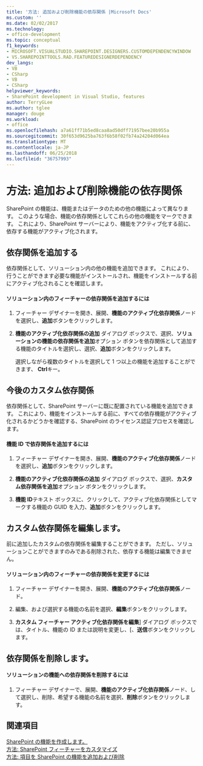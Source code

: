 ```yaml
---
title: '方法: 追加および削除機能の依存関係 |Microsoft Docs'
ms.custom: ''
ms.date: 02/02/2017
ms.technology:
- office-development
ms.topic: conceptual
f1_keywords:
- MICROSOFT.VISUALSTUDIO.SHAREPOINT.DESIGNERS.CUSTOMDEPENDENCYWINDOW
- VS.SHAREPOINTTOOLS.RAD.FEATUREDESIGNERDEPENDENCY
dev_langs:
- VB
- CSharp
- VB
- CSharp
helpviewer_keywords:
- SharePoint development in Visual Studio, features
author: TerryGLee
ms.author: tglee
manager: douge
ms.workload:
- office
ms.openlocfilehash: a7a61ff71b5ed8caa8ad50dff71957bee20b955a
ms.sourcegitcommit: 30f653d9625ba763f6b58f02fb74a24204d064ea
ms.translationtype: MT
ms.contentlocale: ja-JP
ms.lasthandoff: 06/25/2018
ms.locfileid: "36757993"
---
```

# <a name="how-to-add-and-remove-feature-dependencies"></a>方法: 追加および削除機能の依存関係
  SharePoint の機能は、機能またはデータのための他の機能によって異なります。 このような場合、機能の依存関係としてこれらの他の機能をマークできます。 これにより、SharePoint サーバーにより、機能をアクティブ化する前に、依存する機能がアクティブ化されます。  
  
## <a name="add-dependencies"></a>依存関係を追加する  
 依存関係として、ソリューション内の他の機能を追加できます。 これにより、行うことができます必要な機能がインストールされ、機能をインストールする前にアクティブ化されることを確認します。  
  
#### <a name="to-add-a-dependency-on-a-feature-in-the-solution"></a>ソリューション内のフィーチャーの依存関係を追加するには
  
1.  フィーチャー デザイナーを開き、展開、**機能のアクティブ化依存関係**ノードを選択し、**追加**ボタンをクリックします。  
  
2.  **機能のアクティブ化依存関係の追加** ダイアログ ボックスで、選択、**ソリューションの機能の依存関係を追加**オプション ボタンを依存関係として追加する機能のタイトルを選択し、選択、**追加**ボタンをクリックします。  
  
     選択しながら複数のタイトルを選択して 1 つ以上の機能を追加することができます、 **Ctrl**キー。  
  
## <a name="addi-custom-dependencies"></a>今後のカスタム依存関係  
 依存関係として、SharePoint サーバーに既に配置されている機能を追加できます。 これにより、機能をインストールする前に、すべての依存機能がアクティブ化されるかどうかを確認する、SharePoint のライセンス認証プロセスを確認します。  
  
#### <a name="to-add-a-dependency-by-the-feature-id"></a>機能 ID で依存関係を追加するには
  
1.  フィーチャー デザイナーを開き、展開、**機能のアクティブ化依存関係**ノードを選択し、**追加**ボタンをクリックします。  
  
2.  **機能のアクティブ化依存関係の追加** ダイアログ ボックスで、選択、**カスタム依存関係を追加**オプション ボタンをクリックします。  
  
3.  **機能 ID**テキスト ボックスに、クリックして、アクティブ化依存関係としてマークする機能の GUID を入力、**追加**ボタンをクリックします。  
  
## <a name="edit-custom-dependencies"></a>カスタム依存関係を編集します。  
 前に追加したカスタムの依存関係を編集することができます。 ただし、ソリューションことができますのみである削除された、依存する機能は編集できません。  
  
#### <a name="to-change-a-dependency-on-a-feature-in-the-solution"></a>ソリューション内のフィーチャーの依存関係を変更するには
  
1.  フィーチャー デザイナーを開き、展開、**機能のアクティブ化依存関係**ノード。  
  
2.  編集、および選択する機能の名前を選択、**編集**ボタンをクリックします。  
  
3.  **カスタム フィーチャー アクティブ化依存関係を編集**] ダイアログ ボックスでは、タイトル、機能の ID または説明を変更し、[、**送信**ボタンをクリックします。  
  
## <a name="remove-dependencies"></a>依存関係を削除します。  
  
#### <a name="to-remove-a-dependency-on-a-feature-in-the-solution"></a>ソリューションの機能への依存関係を削除するには
  
1.  フィーチャー デザイナーで、展開、**機能のアクティブ化依存関係**ノード、して選択し、削除、希望する機能の名前を選択、**削除**ボタンをクリックします。  
  
## <a name="see-also"></a>関連項目
 [SharePoint の機能を作成します。](../sharepoint/creating-sharepoint-features.md)   
 [方法: SharePoint フィーチャーをカスタマイズ](../sharepoint/how-to-customize-a-sharepoint-feature.md)   
 [方法: 項目を SharePoint の機能を追加および削除](../sharepoint/how-to-add-and-remove-items-to-sharepoint-features.md)  
  
